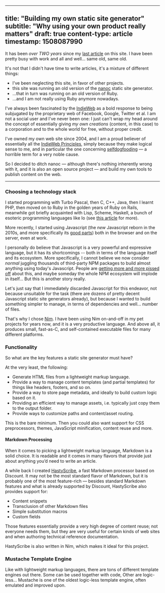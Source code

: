 -----
title: "Building my own static site generator"
subtitle: "Why using your own product really matters"
draft: true
content-type: article
timestamp: 1508087990
-----

It has been *over TWO years* since my [last article](/introducing-litestore/) on this site. I have been pretty busy with work and all and well... same old, same old. 

It's not that I didn't have time to write articles, it's a mixture of different things:

* I've been neglecting this site, in favor of other projects.
* this site was running an old version of the [nanoc](https://nanoc.ws/) static site generator.
* ...that in turn was running on an old version of Ruby.
* ...and I am not really using Ruby anymore nowadays.

I've always been fascinated by the [IndieWeb](https://indieweb.org/) as a bold response to being subjugated by the proprietary web of Facebook, Google, Twitter et al. I am not a social user and I've never been one: I just can't wrap my head around the concept of essentially giving *my own creations* (content, in this case) to a corporation and to the whole world for free, without proper credit. 

I've owned my own web site since 2004, and I am a proud believer of essentially all the [IndieWeb Principles](https://indieweb.org/Principles), simply because they make logical sense to me, and in particular the one concerning [selfdogfooding](https://indieweb.org/selfdogfooding) — a horrible term for a very noble cause.

So I decided to ditch nanoc — although there's nothing inherently wrong with it, and it is also an open source project — and build my own tools to publish content on the web.

<hr />

### Choosing a technology stack

I started programming with Turbo Pascal, then C, C++, Java, then I learnt PHP, then moved on to Ruby in the golden years of Ruby on Rails, meanwhile got briefly acquainted with Lisp, Scheme, Haskell, a bunch of esoteric programming languages like Io (see [this article](/articles/10-programming-languages/) for more). 

More recently, I started using Javascript (the *new* Javascript reborn in the 2010s, and more specifically its [good parts](http://shop.oreilly.com/product/9780596517748.do)) both in the browser and on the server, even at work. 

I personally do believe that Javascript is a very powerful and expressive language, but it has its shortcomings -- both in terms of the language itself and its ecosystem. More specifically, I cannot believe we now consider *normal* juggling thousands of third-party NPM packages to build almost anything using today's Javascript. People are [getting more and more pissed off](http://www.haneycodes.net/npm-left-pad-have-we-forgotten-how-to-program/) about this, and maybe someday the whole NPM ecosystem will implode in itself... But this is another story really. 

Let's just say that I immediately discarded Javascript for this endeavor, not because unsuitable for the task (there are dozens of pretty decent Javascript static site generators already), but because I wanted to build something simpler to manage, in terms of dependencies and well... number of files.

That's why I chose [Nim](https://nim-lang.org). I have been using Nim on-and-off in my pet projects for years now, and it is a very productive language. And above all, it produces small, fast-as-C, and self-contained executable files for many different platforms.

### Functionality

So what are the key features a static site generator must have?

At the very least, the following:

- Generate HTML files from a lightweight markup language.
- Provide a way to manage content templates (and partial templates) for things like headers, footers, and so on.
- Provide a way to store page metadata, and ideally to build custom logic based on it.
- Providing an efficient way to manage assets, i.e. typically just copy them to the output folder.
- Provide ways to customize paths and content/asset routing.

This is the bare minimum. Then you could also want support for CSS preprocessors, themes, JavaScript minification, content reuse and more.

#### Markdown Processing

When it comes to picking a lightweight markup language, Markdown is a solid choice. It is readable and it comes in many flavors that provide just about anything you’d need to write an article. 

A while back I created [HastyScribe](https://h3rald.com/hastyscribe), a fast Markdown processor based on Discount. It may not be the most standard flavor of Markdown, but it is probably one of the most feature-rich — besides standard Markdown features and what is already supported by Discount, HastyScribe also provides support for:

- Content snippets
- Transclusion of other Markdown files
- Simple substitution macros
- Custom fields 

Those features essentially provide a very high degree of content reuse; not everyone needs them, but they are very useful for certain kinds of web sites and when authoring technical reference documentation.

HastyScribe is also written in Nim, which makes it ideal for this project.

### Mustache Template Engine

Like with lightweight markup languages, there are tons of different template engines out there. Some can be used together with code, Other are logic-less... Mustache is one of the oldest logic-less template engine, often emulated and improved upon.
